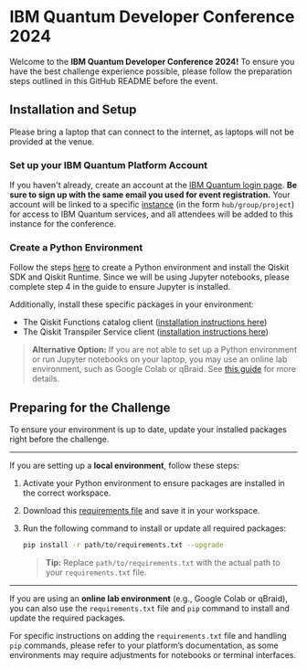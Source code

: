 # IBM Quantum Developer Conference 2024

Welcome to the **IBM Quantum Developer Conference 2024!** To ensure you have the best challenge experience possible, please follow the preparation steps outlined in this GitHub README before the event.

## Installation and Setup
Please bring a laptop that can connect to the internet, as laptops will not be provided at the venue.

### Set up your IBM Quantum Platform Account
If you haven't already, create an account at the [IBM Quantum login page](https://quantum.ibm.com/login). **Be sure to sign up with the same email you used for event registration.** Your account will be linked to a specific [instance](https://docs.quantum.ibm.com/guides/instances) (in the form `hub/group/project`) for access to IBM Quantum services, and all attendees will be added to this instance for the conference.

### Create a Python Environment
Follow the steps [here](https://docs.quantum.ibm.com/guides/install-qiskit#install-the-qiskit-sdk-and-the-qiskit-runtime-client) to create a Python environment and install the Qiskit SDK and Qiskit Runtime. Since we will be using Jupyter notebooks, please complete step 4 in the guide to ensure Jupyter is installed.

Additionally, install these specific packages in your environment:
- The Qiskit Functions catalog client ([installation instructions here](https://docs.quantum.ibm.com/guides/functions#install-qiskit-functions-catalog-client))
- The Qiskit Transpiler Service client ([installation instructions here](https://docs.quantum.ibm.com/guides/functions#install-the-qiskit-ibm-transpiler-package))

> **Alternative Option:**
If you are not able to set up a Python environment or run Jupyter notebooks on your laptop, you may use an online lab environment, such as Google Colab or qBraid. See [this guide](https://docs.quantum.ibm.com/guides/online-lab-environments) for more details.

## Preparing for the Challenge
To ensure your environment is up to date, update your installed packages right before the challenge.

---
If you are setting up a **local environment**, follow these steps:
1. Activate your Python environment to ensure packages are installed in the correct workspace.
2. Download this [requirements file](https://github.com/qiskit-community/qdc-challenges-2024/requirements.txt) and save it in your workspace.
3. Run the following command to install or update all required packages:
    ```bash
    pip install -r path/to/requirements.txt --upgrade
    ```

    > **Tip:** Replace `path/to/requirements.txt` with the actual path to your `requirements.txt` file.

---
If you are using an **online lab environment** (e.g., Google Colab or qBraid), you can also use the `requirements.txt` file and `pip` command to install and update the required packages.

For specific instructions on adding the `requirements.txt` file and handling `pip` commands, please refer to your platform’s documentation, as some environments may require adjustments for notebooks or terminal interfaces.

